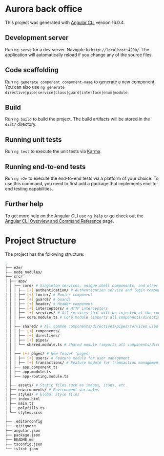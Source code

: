 # Aurora back office

This project was generated with [Angular CLI](https://github.com/angular/angular-cli) version 16.0.4.

## Development server

Run `ng serve` for a dev server. Navigate to `http://localhost:4200/`. The application will automatically reload if you change any of the source files.

## Code scaffolding

Run `ng generate component component-name` to generate a new component. You can also use `ng generate directive|pipe|service|class|guard|interface|enum|module`.

## Build

Run `ng build` to build the project. The build artifacts will be stored in the `dist/` directory.

## Running unit tests

Run `ng test` to execute the unit tests via [Karma](https://karma-runner.github.io).

## Running end-to-end tests

Run `ng e2e` to execute the end-to-end tests via a platform of your choice. To use this command, you need to first add a package that implements end-to-end testing capabilities.

## Further help

To get more help on the Angular CLI use `ng help` or go check out the [Angular CLI Overview and Command Reference](https://angular.io/cli) page.

# Project Structure

The project has the following structure:

```sh
.
├── e2e/
├── node_modules/
├── src/
│ ├── app/
│ │ ├── core/ # Singleton services, unique shell components, and other startup components
│ │ │ ├── [+] authentication/ # Authentication service and login components
│ │ │ ├── [+] footer/ # Footer component
│ │ │ ├── [+] guards/ # Guards
│ │ │ ├── [+] header/ # Header component
│ │ │ ├── [+] interceptors/ # HTTP interceptors
│ │ │ ├── [+] services/ # All services that will be injected at the root
│ │ │ ├── core.module.ts # Core module (imports all components/directives/services that are in 'core')
│ │ │
│ │ ├── shared/ # All common components/directives/pipes/services used in more than one place
│ │ │ ├── [+] components/
│ │ │ ├── [+] directives/
│ │ │ ├── [+] pipes/
│ │ │ └── shared.module.ts # Shared module (imports all components/directives/pipes that are in 'shared')
│ │ │
│ │ ├── [+] pages/ # New folder 'pages'
│ │ │ ├── [+] users/ # Feature module for user management
│ │ │ ├── [+] transactions/ # Feature module for transaction management
│ │ ├── app.component.ts
│ │ ├── app.module.ts
│ │ └── app-routing.module.ts
│ │
│ ├── assets/ # Static files such as images, icons, etc.
│ ├── environments/ # Environment variables
│ ├── styles/ # Global style files
│ ├── index.html
│ ├── main.ts
│ ├── polyfills.ts
│ └── styles.scss
│
├── .editorconfig
├── .gitignore
├── angular.json
├── package.json
├── README.md
├── tsconfig.json
└── tslint.json
```
